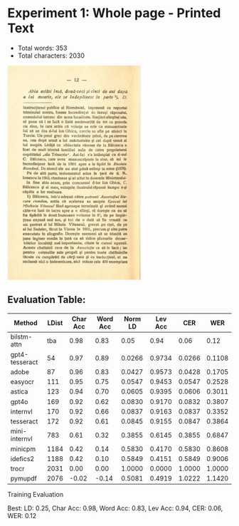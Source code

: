 
# Experiment 1: Whole page - Printed Text
- Total words: 353
- Total characters: 2030

<!--![Balcescu](Balcescu.jpg)-->
<img src="benchmarks/balcesu_benchmark/Balcescu.jpg" alt="Balcescu" width="300"/>

## Evaluation Table:
| Method         | LDist    | Char Acc | Word Acc | Norm LD  | Lev Acc  | CER    | WER   |
|----------------|----------|----------|----------|----------|----------|--------|-------|
| bilstm-attn    | tba      | 0.98     | 0.83     | 0.05     | 0.94     | 0.06   | 0.12   |
| gpt4-tesseract | 54       | 0.97     | 0.89     | 0.0266   | 0.9734   | 0.0266 | 0.1108 |
| adobe          | 87       | 0.96     | 0.83     | 0.0427   | 0.9573   | 0.0428 | 0.1705 |
| easyocr        | 111      | 0.95     | 0.75     | 0.0547   | 0.9453   | 0.0547 | 0.2528 |
| astica         | 123      | 0.94     | 0.70     | 0.0605   | 0.9395   | 0.0606 | 0.3011 |
| gpt4o          | 169      | 0.92     | 0.62     | 0.0830   | 0.9170   | 0.0832 | 0.3807 |
| internvl       | 170      | 0.92     | 0.66     | 0.0837   | 0.9163   | 0.0837 | 0.3352 |
| tesseract      | 172      | 0.92     | 0.61     | 0.0845   | 0.9155   | 0.0847 | 0.3864 |
| mini-internvl  | 783      | 0.61     | 0.32     | 0.3855   | 0.6145   | 0.3855 | 0.6847 |
| minicpm        | 1184     | 0.42     | 0.14     | 0.5830   | 0.4170   | 0.5830 | 0.8608 |
| idefics2       | 1188     | 0.42     | 0.10     | 0.5849   | 0.4151   | 0.5849 | 0.9006 |
| trocr          | 2031     | 0.00     | 0.00     | 1.0000   | 0.0000   | 1.0000 | 1.0000 |
| pymupdf        | 2076     | -0.02    | -0.14    | 0.5081   | 0.4919   | 1.0222 | 1.1420 |

Training Evaluation

Best:
LD: 0.25, Char Acc: 0.98, Word Acc: 0.83, Lev Acc: 0.94, CER: 0.06, WER: 0.12

